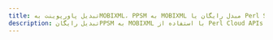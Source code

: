 ---title: تبدیل پاورپوینت بهMOBIXML، PPSM به MOBIXML مبدل رایگان یا Perl SDKdescription: تبدیل رایگانPPSM به MOBIXML با استفاده از Perl Cloud APIs & SDK. همچنین اسناد Microsoft PowerPoint را در Cloud ایجاد، ویرایش و رندر کنید.---